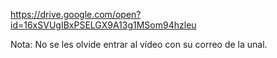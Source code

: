 https://drive.google.com/open?id=16xSVUgIBxPSELGX9A13g1MSom94hzleu

Nota: No se les olvide entrar al vídeo con su correo de la unal.